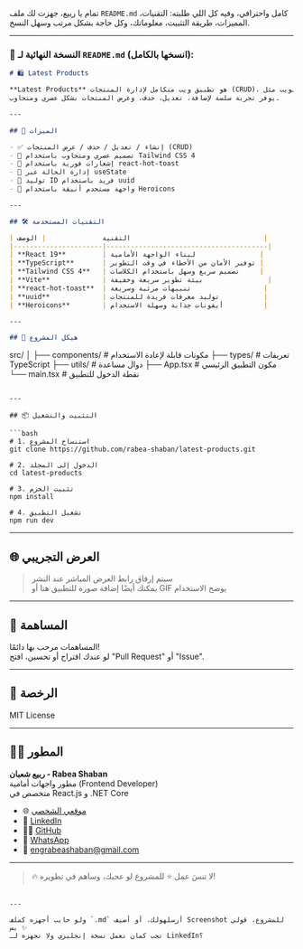 تمام يا ربيع، جهزت لك ملف `README.md` كامل واحترافي، وفيه كل اللي طلبته: التقنيات، المميزات، طريقة التثبيت، معلوماتك، وكل حاجة بشكل مرتب وسهل النسخ.

---

### 📄 النسخة النهائية لـ `README.md` (انسخها بالكامل):

```markdown
# 🛍️ Latest Products

**Latest Products** هو تطبيق ويب متكامل لإدارة المنتجات (CRUD)، تم تطويره باستخدام أحدث تقنيات الويب مثل **React 19**، **TypeScript**، و**Tailwind CSS 4**.  
يوفر تجربة سلسة لإضافة، تعديل، حذف، وعرض المنتجات بشكل عصري ومتجاوب.

---

## 🚀 الميزات

- ✅ إنشاء / تعديل / حذف / عرض المنتجات (CRUD)
- 🌈 تصميم عصري ومتجاوب باستخدام Tailwind CSS 4
- 🔔 إشعارات فورية باستخدام react-hot-toast
- 🧠 إدارة الحالة عبر useState
- 🔑 توليد ID فريد باستخدام uuid
- 🌟 واجهة مستخدم أنيقة باستخدام Heroicons

---

## 🛠️ التقنيات المستخدمة

| التقنية              | الوصف                                 |
|----------------------|----------------------------------------|
| **React 19**         | لبناء الواجهة الأمامية                |
| **TypeScript**       | توفير الأمان من الأخطاء في وقت التطوير |
| **Tailwind CSS 4**   | تصميم سريع وسهل باستخدام الكلاسات     |
| **Vite**             | بيئة تطوير سريعة وخفيفة                |
| **react-hot-toast**  | تنبيهات مرئية وسريعة                  |
| **uuid**             | توليد معرفات فريدة للمنتجات           |
| **Heroicons**        | أيقونات جذابة وسهلة الاستخدام          |

---

## 📁 هيكل المشروع

```
src/
│
├── components/     # مكونات قابلة لإعادة الاستخدام
├── types/          # تعريفات TypeScript
├── utils/          # دوال مساعدة
├── App.tsx         # مكون التطبيق الرئيسي
└── main.tsx        # نقطة الدخول للتطبيق
```

---

## 📦 التثبيت والتشغيل

```bash
# 1. استنساخ المشروع
git clone https://github.com/rabea-shaban/latest-products.git

# 2. الدخول إلى المجلد
cd latest-products

# 3. تثبيت الحزم
npm install

# 4. تشغيل التطبيق
npm run dev
```

---

## 🌐 العرض التجريبي

> سيتم إرفاق رابط العرض المباشر عند النشر  
> يمكنك أيضًا إضافة صورة للتطبيق هنا أو GIF يوضح الاستخدام

---

## 🤝 المساهمة

المساهمات مرحب بها دائمًا!  
لو عندك اقتراح أو تحسين، افتح "Pull Request" أو "Issue".

---

## 📄 الرخصة

MIT License

---

## 🙋‍♂️ المطور

**ربيع شعبان - Rabea Shaban**  
مطور واجهات أمامية (Frontend Developer)  
متخصص في React.js و .NET Core

- 🌐 [موقعي الشخصي](https://rabeashaban.site/)
- 💼 [LinkedIn](https://www.linkedin.com/in/rabea-sh-elzayat)
- 🧑‍💻 [GitHub](https://github.com/rabea-shaban)
- 📱 [WhatsApp](https://wa.me/201156807072)
- 📧 engrabeashaban@gmail.com

---

> 🔥 لا تنسَ عمل ⭐️ للمشروع لو عجبك، وساهم في تطويره!
```

---

ولو حابب أجهزه كملف `.md` أرسلهولك، أو أضيف Screenshot للمشروع، قولي بس ✨  
تحب كمان نعمل نسخة إنجليزي ولا نجهزه لـ LinkedIn؟
